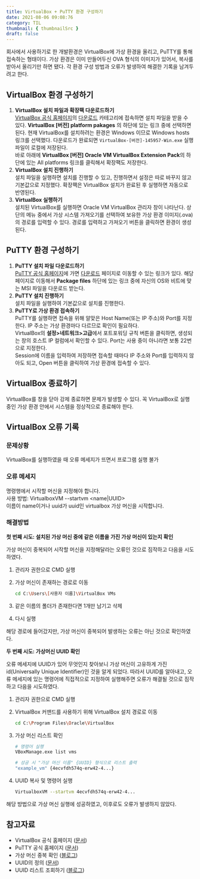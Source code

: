 ```yaml
---
title: VirtualBox + PuTTY 환경 구성하기
date: 2021-08-06 09:08:76
category: TIL
thumbnail: { thumbnailSrc }
draft: false
---
```


회사에서 사용하기로 한 개발환경은 VirtualBox에 가상 환경을 올리고, PuTTY를 통해 접속하는 형태이다. 가상 환경은 이미 만들어두신 OVA 형식의 이미지가 있어서, 복사를 받아서 올리기만 하면 됐다. 각 환경 구성 방법과 오류가 발생하여 해결한 기록을 남겨두려고 한다.

## VirtualBox 환경 구성하기

1. **VirtualBox 설치 파일과 확장팩 다운로드하기**  
[VirtualBox 공식 홈페이지](https://www.virtualbox.org/)의 [다운로드](https://www.virtualbox.org/wiki/Downloads) 카테고리에 접속하면 설치 파일을 받을 수 있다. **VirtualBox [버전] platform pakages** 의 하단에 있는 링크 중에 선택하면 된다. 현재 VirtualBox를 설치하려는 환경은 Windows 이므로 Windows hosts 링크를 선택했다. 다운로드가 완료되면 `VirtualBox-[버전]-145957-Win.exe` 실행 파일이 로컬에 저장된다.  
바로 아래에 **VirtualBox [버전] Oracle VM VirtualBox Extension Pack**의 하단에 있는 All platforms 링크를 클릭해서 확장팩도 저장한다.  
2. **VirtualBox 설치 진행하기**  
설치 파일을 실행하면 설치를 진행할 수 있고, 진행하면서 설정은 따로 바꾸지 않고 기본값으로 지정했다. 확장팩은 VirtualBox 설치가 완료된 후 실행하면 자동으로 반영된다.
3. **VirtualBox 실행하기**  
설치된 VirtualBox를 실행하면 Oracle VM VirtualBox 관리자 창이 나타난다. 상단의 메뉴 중에서 가상 시스템 가져오기를 선택하여 보유한 가상 환경 이미지(.ova)의 경로를 입력할 수 있다. 경로를 입력하고 가져오기 버튼을 클릭하면 환경이 생성된다.

## PuTTY 환경 구성하기

1. **PuTTY 설치 파일 다운로드하기**  
[PuTTY 공식 홈페이지](https://www.putty.org/)에 가면 [다운로드](https://www.chiark.greenend.org.uk/~sgtatham/putty/latest.html) 페이지로 이동할 수 있는 링크가 있다. 해당 페이지로 이동해서 **Package files** 하단에 있는 링크 중에 자신의 OS와 비트에 맞는 MSI 파일을 다운로드 받는다.
2. **PuTTY 설치 진행하기**  
설치 파일을 실행하여 기본값으로 설치를 진행한다.
3. **PuTTY로 가상 환경 접속하기**  
PuTTY를 실행하면 접속을 위해 알맞은 Host Name(또는 IP 주소)와 Port를 지정한다. IP 주소는 가상 환경마다 다르므로 확인이 필요하다.  
VirtualBox의 **설정>네트워크>고급**에서 포트포워딩 규칙 버튼을 클릭하면, 생성되는 창의 호스트 IP 컬럼에서 확인할 수 있다. Port는 사용 중이 아니라면 보통 22번으로 지정한다.  
Session에 이름을 입력하여 저장하면 접속할 때마다 IP 주소와 Port를 입력하지 않아도 되고, Open 버튼을 클릭하여 가상 환경에 접속할 수 있다.

## VirtualBox 종료하기

VirtualBox를 창을 닫아 강제 종료하면 문제가 발생할 수 있다. 꼭 VirtualBox로 실행 중인 가상 환경 안에서 시스템을 정상적으로 종료해야 한다.

## VirtualBox 오류 기록

### 문제상황

VirtualBox를 실행하였을 때 오류 메세지가 뜨면서 프로그램 실행 불가

### 오류 메세지

명령행에서 시작할 머신을 지정해야 합니다.  
사용 방법: VirtualboxVM --startvm <name|UUID>  
이름이 name이거나 uuid가 uuid인 virtualbox 가상 머신을 시작합니다.

### 해결방법

**첫 번째 시도: 설치된 가상 머신 중에 같은 이름을 가진 가상 머신이 있는지 확인**

가상 머신이 중복되어 시작할 머신을 지정해달라는 오류인 것으로 짐작하고 다음을 시도하였다.

1. 관리자 권한으로 CMD 실행
2. 가상 머신이 존재하는 경로로 이동

    ```bash
    cd C:\Users\[사용자 이름]\VirtualBox VMs
    ```

3. 같은 이름의 폴더가 존재한다면 1개만 남기고 삭제
4. 다시 실행

해당 경로에 들어갔지만, 가상 머신이 중복되어 발생하는 오류는 아닌 것으로 확인하였다.

**두 번째 시도: 가상머신 UUID 확인**

오류 메세지에 UUID가 있어 무엇인지 찾아보니 가상 머신이 고유하게 가진 id(Universally Unique Identifier)인 것을 알게 되었다. 따라서 UUID를 알아내고, 오류 메세지에 있는 명령어에 직접적으로 지정하여 실행해주면 오류가 해결될 것으로 짐작하고 다음을 시도하였다.

1. 관리자 권한으로 CMD 실행
2. VirtualBox 커맨드를 사용하기 위해 VirtualBox 설치 경로로 이동

    ```bash
    cd C:\Program Files\Oracle\VirtualBox
    ```

3. 가상 머신 리스트 확인

    ```bash
    # 명령어 실행
    VBoxManage.exe list vms

    # 성공 시 "가상 머신 이름" {UUID} 형식으로 리스트 출력
    "example_vm" {4ecvfdh574q-erw42-4...}
    ```

4. UUID 복사 및 명령어 실행

    ```bash
    VirtualboxVM --startvm 4ecvfdh574q-erw42-4...
    ```

해당 방법으로 가상 머신 실행에 성공하였고, 이후로도 오류가 발생하지 않았다.

## 참고자료

- VirtualBox 공식 홈페이지 ([문서](https://www.virtualbox.org/))
- PuTTY 공식 홈페이지 ([문서](https://www.putty.org/))
- 가상 머신 중복 확인 ([블로그](https://ffoorreeuunn.tistory.com/43))
- UUID의 정의 ([문서](https://en.wikipedia.org/wiki/Universally_unique_identifier))
- UUID 리스트 조회하기 ([블로그](https://lng1982.tistory.com/293))